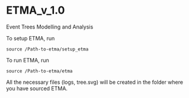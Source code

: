 # ETMA_v_1.0

Event Trees Modelling and Analysis

To setup ETMA, run
```
source /Path-to-etma/setup_etma
```

To run ETMA, run
```
source /Path-to-etma/etma
```

All the necessary files (logs, tree.svg) will be created in the folder where you have sourced ETMA.
